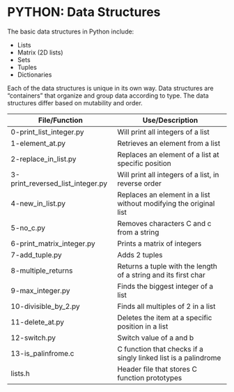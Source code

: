 # PYTHON: Data Structures

The basic data structures in Python include:
- Lists
- Matrix (2D lists)
- Sets
- Tuples
- Dictionaries

Each of the data structures is unique in its own way. Data structures are “containers” that organize and group data according to type. The data structures differ based on mutability and order.

| File/Function                     | Use/Description                                                   |
| --------------------------------- | ----------------------------------------------------------------- |
| 0-print_list_integer.py           | Will print all integers of a list                                 |
| 1-element_at.py                   | Retrieves an element from a list                                  |
| 2-replace_in_list.py              | Replaces an element of a list at specific position                |
| 3-print_reversed_list_integer.py  | Will print all integers of a list, in reverse order               |
| 4-new_in_list.py                  | Replaces an element in a list without modifying the original list |
| 5-no_c.py                         | Removes characters C and c from a string                          |
| 6-print_matrix_integer.py         | Prints a matrix of integers                                       |
| 7-add_tuple.py                    | Adds 2 tuples                                                     |
| 8-multiple_returns                | Returns a tuple with the length of a string and its first char    |
| 9-max_integer.py                  | Finds the biggest integer of a list                               |
| 10-divisible_by_2.py              | Finds all multiples of 2 in a list                                |
| 11-delete_at.py                   | Deletes the item at a specific position in a list                 |
| 12-switch.py                      | Switch value of a and b                                           |
| 13-is_palinfrome.c                | C function that checks if a singly linked list is a palindrome    |
| lists.h                           | Header file that stores C function prototypes                     |
